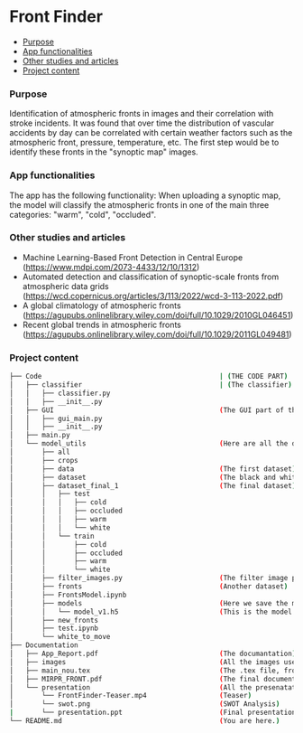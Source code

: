# Front Finder

 - [Purpose](#purpose)
 - [App functionalities](#app-functionalities)
 - [Other studies and articles](#other-studies-and-articles)
 - [Project content](#project-content)

### Purpose
Identification of atmospheric fronts in images and their correlation with stroke incidents. It was found that over time the distribution of vascular accidents by day can be correlated with certain weather factors such as the atmospheric front, pressure, temperature, etc. The first step would be to identify these fronts in the "synoptic map" images.

### App functionalities
The app has the following functionality: When uploading a synoptic map, the model will classify the atmospheric fronts in one of the main three categories: "warm", "cold", "occluded".

### Other studies and articles
 - Machine Learning-Based Front Detection in Central Europe (https://www.mdpi.com/2073-4433/12/10/1312)
 - Automated detection and classification of synoptic-scale fronts from atmospheric data grids (https://wcd.copernicus.org/articles/3/113/2022/wcd-3-113-2022.pdf)
 - A global climatology of atmospheric fronts (https://agupubs.onlinelibrary.wiley.com/doi/full/10.1029/2010GL046451)
 - Recent global trends in atmospheric fronts (https://agupubs.onlinelibrary.wiley.com/doi/full/10.1029/2011GL049481)

### Project content
```bash
├── Code                                            | (THE CODE PART)   
│   ├── classifier                                  | (The classifier)  
│   │   ├── classifier.py  
│   │   ├── __init__.py  
│   ├── GUI                                         (The GUI part of the application)  
│   │   ├── gui_main.py  
│   │   ├── __init__.py  
│   ├── main.py   
│   └── model_utils                                 (Here are all the datasets used and the .ipynb where we developed the AI)  
│       ├── all  
│       ├── crops  
│       ├── data                                    (The first dataset)  
│       ├── dataset                                 (The black and white dataset)  
│       ├── dataset_final_1                         (The final dataset)  
│       │   ├── test  
│       │   │   ├── cold  
│       │   │   ├── occluded  
│       │   │   ├── warm  
│       │   │   └── white  
│       │   └── train  
│       │       ├── cold  
│       │       ├── occluded  
│       │       ├── warm  
│       │       └── white  
│       ├── filter_images.py                        (The filter image part)  
│       ├── fronts                                  (Another dataset)  
│       ├── FrontsModel.ipynb  
│       ├── models                                  (Here we save the models)  
│       │   └── model_v1.h5                         (This is the model that we use)  
│       ├── new_fronts   
│       ├── test.ipynb  
│       └── white_to_move    
├── Documentation   
│   ├── App_Report.pdf                              (The documantation)  
│   ├── images                                      (All the images used into the documenatation)  
│   ├── main_nou.tex                                (The .tex file, from LaTeX)  
│   ├── MIRPR_FRONT.pdf                             (The final documentation)  
│   └── presentation                                (All the presenatation files)  
│       └── FrontFinder-Teaser.mp4                  (Teaser)  
│       └── swot.png                                (SWOT Analysis)  
|       └── presentation.ppt                        (Final presentation 18.01.2023)  
└── README.md                                       (You are here.)  
```
